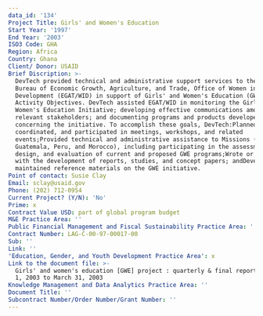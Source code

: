 ```yaml
---
data_id: '134'
Project Title: Girls' and Women's Education
Start Year: '1997'
End Year: '2003'
ISO3 Code: GHA
Region: Africa
Country: Ghana
Client/ Donor: USAID
Brief Discription: >-
  DevTech provided technical and administrative support services to the USAID
  Bureau of Economic Growth, Agriculture, and Trade, Office of Women in
  Development (EGAT/WID) in support of Girls' and Women's Education (GWE)
  Activity Objectives. DevTech assisted EGAT/WID in monitoring the Girls' and
  Women's Education Initiative; developing effective communications among
  relevant stakeholders; and documenting programs and products developed
  concerning the initiative. To accomplish these goals, DevTech:Planned,
  coordinated, and participated in meetings, workshops, and related
  events;Provided technical and administrative assistance to Missions (Ghana,
  Guatemala, Peru, and Morocco), including participating in the assessment,
  design, and evaluation of current and proposed GWE programs;Wrote or assisted
  with the development of reports, studies, and concept papers; andDeveloped and
  maintained reference materials on the GWE initiative.
Point of contact: Susie Clay
Email: sclay@usaid.gov
Phone: (202) 712-0954
Current Project? (Y/N): 'No'
Prime: x
Contract Value USD: part of global program budget
M&E Practice Area: ''
Public Financial Management and Fiscal Sustainability Practice Area: ''
Contract Number: LAG-C-00-97-00017-00
Sub: ''
Link: ''
'Education, Gender, and Youth Development Practice Area': x
Link to the document file: >-
  Girls' and women's education [GWE] project : quarterly & final report, January
  1, 2003 to March 31, 2003
Knowledge Management and Data Analytics Practice Area: ''
Document Title: ''
Subcontract Number/Order Number/Grant Number: ''
---
```

